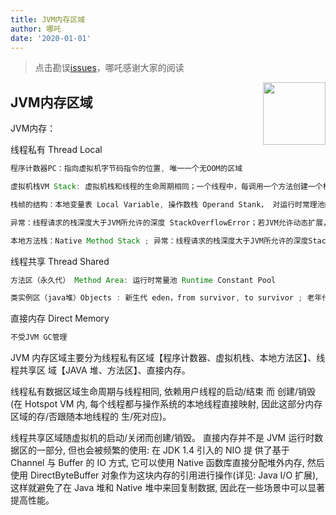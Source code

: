 ```yaml
---
title: JVM内存区域
author: 哪吒
date: '2020-01-01'
---
```


> 点击勘误[issues](https://github.com/webVueBlog/JavaPlusDoc/issues)，哪吒感谢大家的阅读

<img align="right" width="100" src="https://cdn.jsdelivr.net/gh/YunYouJun/yun/images/yun-alpha-compressed.png">

## JVM内存区域

JVM内存：

线程私有 Thread Local

```java
程序计数器PC：指向虚拟机字节码指令的位置, 唯一一个无OOM的区域

虚拟机栈VM Stack: 虚拟机栈和线程的生命周期相同；一个线程中，每调用一个方法创建一个栈帧（Stack Frame）；

栈帧的结构：本地变量表 Local Variable, 操作数栈 Operand Stank， 对运行时常理池的引用 Runtime Constant Pool Reference 

异常：线程请求的栈深度大于JVM所允许的深度 StackOverflowError；若JVM允许动态扩展，若无法申请到足够内存OutOfMemoryError

本地方法栈：Native Method Stack ; 异常：线程请求的栈深度大于JVM所允许的深度StackOverflowError； 若JVM允许动态扩展，若无法申请到足够内存OutOfMemoryError

```

线程共享 Thread Shared

```java
方法区（永久代） Method Area: 运行时常量池 Runtime Constant Pool

类实例区（java堆）Objects : 新生代 eden，from survivor, to survivor ; 老年代，异常 OutOfMemoryError

```

直接内存 Direct Memory

```java
不受JVM GC管理
```

JVM 内存区域主要分为线程私有区域【程序计数器、虚拟机栈、本地方法区】、线程共享区
域【JAVA 堆、方法区】、直接内存。

线程私有数据区域生命周期与线程相同, 依赖用户线程的启动/结束 而 创建/销毁(在 Hotspot
VM 内, 每个线程都与操作系统的本地线程直接映射, 因此这部分内存区域的存/否跟随本地线程的
生/死对应)。

线程共享区域随虚拟机的启动/关闭而创建/销毁。
直接内存并不是 JVM 运行时数据区的一部分, 但也会被频繁的使用: 在 JDK 1.4 引入的 NIO 提
供了基于 Channel 与 Buffer 的 IO 方式, 它可以使用 Native 函数库直接分配堆外内存, 然后使用
DirectByteBuffer 对象作为这块内存的引用进行操作(详见: Java I/O 扩展), 这样就避免了在 Java
堆和 Native 堆中来回复制数据, 因此在一些场景中可以显著提高性能。


